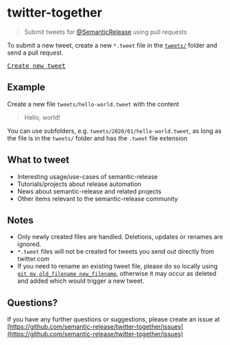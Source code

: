 # twitter-together

> Submit tweets for [@SemanticRelease](https://twitter.com/SemanticRelease) using pull requests

To submit a new tweet, create a new `*.tweet` file in the [`tweets/`](`tweets/`) folder and send a pull request.

<kbd>[Create new tweet](../../new/master/?filename=tweets/<your-path>.tweet)</kbd>

## Example

Create a new file `tweets/hello-world.tweet` with the content

> Hello, world!

You can use subfolders, e.g. `tweets/2020/01/hello-world.tweet`, as long as the file is in the `tweets/` folder and has the `.tweet` file extension

## What to tweet

- Interesting usage/use-cases of semantic-release
- Tutorials/projects about release automation
- News about semantic-release and related projects
- Other items relevant to the semantic-release community

## Notes

- Only newly created files are handled. Deletions, updates or renames are ignored.
- `*.tweet` files will not be created for tweets you send out directly from twitter.com
- If you need to rename an existing tweet file, please do so locally using [`git mv old_filename new_filename`](https://help.github.com/en/articles/renaming-a-file-using-the-command-line), otherwise it may occur as deleted and added which would trigger a new tweet.

## Questions?

If you have any further questions or suggestions, please create an issue at [https://github.com/semantic-release/twitter-together/issues](https://github.com/semantic-release/twitter-together/issues)
